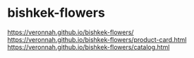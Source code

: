 # bishkek-flowers
https://veronnah.github.io/bishkek-flowers/
https://veronnah.github.io/bishkek-flowers/product-card.html
https://veronnah.github.io/bishkek-flowers/catalog.html
